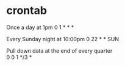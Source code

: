 # crontab

Once a day at 1pm
0 1 * * *

Every Sunday night at 10:00pm 
0 22 * * SUN

Pull down data at the end of every quarter  
0 0 1 */3 *
